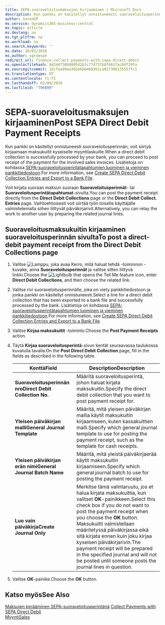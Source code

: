 ```yaml
---
title: SEPA-suoraveloitusmaksujen kirjaaminen | Microsoft Docs
description: Kun pankki on käsitellyt onnistuneesti suoraveloitusperinnän, voit siirtyä kirjaamaan maksukuitit kyseiselle myyntilaskuille.
author: SorenGP
ms.service: dynamics365-business-central
ms.topic: article
ms.devlang: na
ms.tgt_pltfrm: na
ms.workload: na
ms.search.keywords: ''
ms.date: 10/01/2018
ms.author: sgroespe
redirect_url: finance-collect-payments-with-sepa-direct-debit
ms.openlocfilehash: 6d24df38b980542b1c77d737b8f661fac0df29fa
ms.sourcegitcommit: 1bcfaa99ea302e6b84b8361ca02730b135557fc1
ms.translationtype: HT
ms.contentlocale: fi-FI
ms.lasthandoff: 03/08/2019
ms.locfileid: "796099"
---
```

# <a name="post-sepa-direct-debit-payment-receipts"></a><span data-ttu-id="83bae-103">SEPA-suoraveloitusmaksujen kirjaaminen</span><span class="sxs-lookup"><span data-stu-id="83bae-103">Post SEPA Direct Debit Payment Receipts</span></span>
<span data-ttu-id="83bae-104">Kun pankki on käsitellyt onnistuneesti suoraveloitusperinnän, voit siirtyä kirjaamaan maksukuitit kyseiselle myyntilaskuille.</span><span class="sxs-lookup"><span data-stu-id="83bae-104">When a direct debit collection is successfully processed by your bank, you can proceed to post receipt of the payment for the involved sales invoices.</span></span> <span data-ttu-id="83bae-105">Lisätietoja on kohdassa [SEPA-suoraveloitusperintätapahtumien luominen ja vieminen pankkitiedostoon](finance-how-create-sepa-direct-debit-collection-entries-export-bank-file.md).</span><span class="sxs-lookup"><span data-stu-id="83bae-105">For more information, see [Create SEPA Direct Debit Collection Entries and Export to a Bank File](finance-how-create-sepa-direct-debit-collection-entries-export-bank-file.md).</span></span>  

<span data-ttu-id="83bae-106">Voit kirjata suoraan maksun suoraan **Suoraveloitusperinnät**- tai **Suoraveloitusperintätapahtumat**-sivulta.</span><span class="sxs-lookup"><span data-stu-id="83bae-106">You can post the payment receipt directly from the **Direct Debit Collections** page or the **Direct Debit Collect. Entries** page.</span></span> <span data-ttu-id="83bae-107">Vaihtoehtoisesti voit siirtää työn toiselle käyttäjälle valmistelemalla siihen liittyvät päiväkirjarivit.</span><span class="sxs-lookup"><span data-stu-id="83bae-107">Alternatively, you can relay the work to another user by preparing the related journal lines.</span></span>  

## <a name="to-post-a-direct-debit-payment-receipt-from-the-direct-debit-collections-page"></a><span data-ttu-id="83bae-108">Suoraveloitusmaksukuitin kirjaaminen suoraveloitusperinnän sivulta</span><span class="sxs-lookup"><span data-stu-id="83bae-108">To post a direct-debit payment receipt from the Direct Debit Collections page</span></span>  
1. <span data-ttu-id="83bae-109">Valitse ![Lamppu, joka avaa Kerro, mitä haluat tehdä -toiminnon](media/ui-search/search_small.png "Kerro, mitä haluat tehdä") -kuvake, anna **Suoraveloitusperinnät** ja valitse sitten liittyvä linkki.</span><span class="sxs-lookup"><span data-stu-id="83bae-109">Choose the ![Lightbulb that opens the Tell Me feature](media/ui-search/search_small.png "Tell me what you want to do") icon, enter **Direct Debit Collections**, and then choose the related link.</span></span>  
2. <span data-ttu-id="83bae-110">Valitse rivi suoraveloitusperinnälle, joka on viety pankkitiedostoon ja jonka pankki on käsitellyt onnistuneesti.</span><span class="sxs-lookup"><span data-stu-id="83bae-110">Select a line for a direct debit collection that has been exported to a bank file and successfully processed by the bank.</span></span> <span data-ttu-id="83bae-111">Lisätietoja on kohdassa [SEPA-suoraveloitusperintätapahtumien luominen ja vieminen pankkitiedostoon](finance-how-create-sepa-direct-debit-collection-entries-export-bank-file.md).</span><span class="sxs-lookup"><span data-stu-id="83bae-111">For more information, see [Create SEPA Direct Debit Collection Entries and Export to a Bank File](finance-how-create-sepa-direct-debit-collection-entries-export-bank-file.md).</span></span>  
3. <span data-ttu-id="83bae-112">Valitse **Kirjaa maksukuitit** -toiminto.</span><span class="sxs-lookup"><span data-stu-id="83bae-112">Choose the **Post Payment Receipts** action.</span></span>  
4. <span data-ttu-id="83bae-113">Täytä **Kirjaa suoraveloitusperintä**-sivun kentät seuraavassa taulukossa kuvatulla tavalla.</span><span class="sxs-lookup"><span data-stu-id="83bae-113">On the **Post Direct Debit Collection** page, fill in the fields as described in the following table.</span></span>  

    |<span data-ttu-id="83bae-114">Kenttä</span><span class="sxs-lookup"><span data-stu-id="83bae-114">Field</span></span>|<span data-ttu-id="83bae-115">Description</span><span class="sxs-lookup"><span data-stu-id="83bae-115">Description</span></span>|  
    |---------------------------------|---------------------------------------|  
    |<span data-ttu-id="83bae-116">**Suoraveloitusperinnän nro**</span><span class="sxs-lookup"><span data-stu-id="83bae-116">**Direct Debit Collection No.**</span></span>|<span data-ttu-id="83bae-117">Määritä suoraveloitusperintä, johon haluat kirjata maksukuitin.</span><span class="sxs-lookup"><span data-stu-id="83bae-117">Specify the direct debit collection that you want to post payment receipt for.</span></span>|  
    |<span data-ttu-id="83bae-118">**Yleisen päiväkirjan malli**</span><span class="sxs-lookup"><span data-stu-id="83bae-118">**General Journal Template**</span></span>|<span data-ttu-id="83bae-119">Määritä, mitä yleisen päiväkirjan mallia käytit maksukuitin kirjaamiseen, kuten kassakuittien malli.</span><span class="sxs-lookup"><span data-stu-id="83bae-119">Specify which general journal template to use for posting the payment receipt, such as the template for cash receipts.</span></span>|  
    |<span data-ttu-id="83bae-120">**Yleisen päiväkirjan erän nimi**</span><span class="sxs-lookup"><span data-stu-id="83bae-120">**General Journal Batch Name**</span></span>|<span data-ttu-id="83bae-121">Määritä, mitä yleistä päiväkirjaerää käytit maksukuitin kirjaamiseen.</span><span class="sxs-lookup"><span data-stu-id="83bae-121">Specify which general journal batch to use for posting the payment receipt.</span></span>|  
    |<span data-ttu-id="83bae-122">**Luo vain päiväkirja**</span><span class="sxs-lookup"><span data-stu-id="83bae-122">**Create Journal Only**</span></span>|<span data-ttu-id="83bae-123">Merkitse tämä valintaruutu, jos et halua kirjata maksukuittia, kun valitset **OK**-painikkeen.</span><span class="sxs-lookup"><span data-stu-id="83bae-123">Select this check box if you do not want to post the payment receipt when you choose the **OK** button.</span></span> <span data-ttu-id="83bae-124">Maksukuitti valmistellaan määritetyssä päiväkirjassa eikä sitä kirjata ennen kuin joku kirjaa kyseisen päiväkirjarivin.</span><span class="sxs-lookup"><span data-stu-id="83bae-124">The payment receipt will be prepared in the specified journal and will not be posted until someone posts the journal lines in question.</span></span>|  

5. <span data-ttu-id="83bae-125">Valitse **OK**-painike.</span><span class="sxs-lookup"><span data-stu-id="83bae-125">Choose the **OK** button.</span></span>  

## <a name="see-also"></a><span data-ttu-id="83bae-126">Katso myös</span><span class="sxs-lookup"><span data-stu-id="83bae-126">See Also</span></span>  
 <span data-ttu-id="83bae-127">[Maksujen kerääminen SEPA-suoraveloitusperintänä](finance-collect-payments-with-sepa-direct-debit.md) </span><span class="sxs-lookup"><span data-stu-id="83bae-127">[Collect Payments with SEPA Direct Debit](finance-collect-payments-with-sepa-direct-debit.md) </span></span>  
 [<span data-ttu-id="83bae-128">Myynti</span><span class="sxs-lookup"><span data-stu-id="83bae-128">Sales</span></span>](sales-manage-sales.md)

